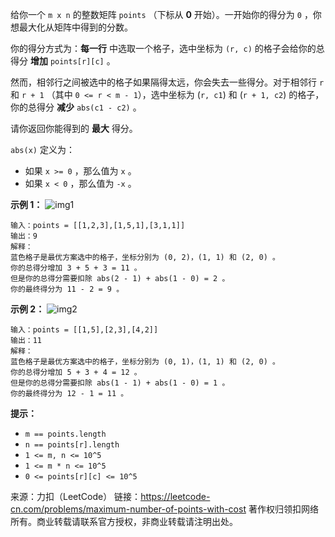 给你一个 ```m x n``` 的整数矩阵 ```points``` （下标从 **0** 开始）。一开始你的得分为 ```0``` ，你想最大化从矩阵中得到的分数。

你的得分方式为：**每一行** 中选取一个格子，选中坐标为 ```(r, c)``` 的格子会给你的总得分 **增加** ```points[r][c]``` 。

然而，相邻行之间被选中的格子如果隔得太远，你会失去一些得分。对于相邻行 ```r``` 和 ```r + 1``` （其中 ```0 <= r < m - 1```），选中坐标为 (```r, c1```) 和 (```r + 1, c2```) 的格子，你的总得分 **减少** ```abs(c1 - c2)``` 。

请你返回你能得到的 **最大** 得分。

```abs(x)``` 定义为：

* 如果 ```x >= 0``` ，那么值为 ```x``` 。
* 如果 ```x < 0``` ，那么值为 ```-x``` 。
 

**示例 1：**
![img1](1937_1.png)
```
输入：points = [[1,2,3],[1,5,1],[3,1,1]]
输出：9
解释：
蓝色格子是最优方案选中的格子，坐标分别为 (0, 2)，(1, 1) 和 (2, 0) 。
你的总得分增加 3 + 5 + 3 = 11 。
但是你的总得分需要扣除 abs(2 - 1) + abs(1 - 0) = 2 。
你的最终得分为 11 - 2 = 9 。
```
**示例 2：**
![img2](1937_2.png)
```
输入：points = [[1,5],[2,3],[4,2]]
输出：11
解释：
蓝色格子是最优方案选中的格子，坐标分别为 (0, 1)，(1, 1) 和 (2, 0) 。
你的总得分增加 5 + 3 + 4 = 12 。
但是你的总得分需要扣除 abs(1 - 1) + abs(1 - 0) = 1 。
你的最终得分为 12 - 1 = 11 。
```

**提示：**

* ```m == points.length```
* ```n == points[r].length```
* ```1 <= m, n <= 10^5```
* ```1 <= m * n <= 10^5```
* ```0 <= points[r][c] <= 10^5```

来源：力扣（LeetCode）
链接：https://leetcode-cn.com/problems/maximum-number-of-points-with-cost
著作权归领扣网络所有。商业转载请联系官方授权，非商业转载请注明出处。